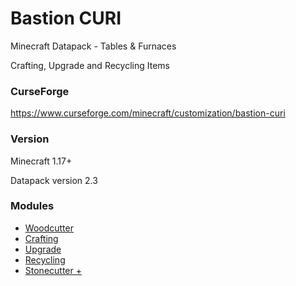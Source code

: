 # Bastion CURI

Minecraft Datapack - Tables & Furnaces

Crafting, Upgrade and Recycling Items

### CurseForge

https://www.curseforge.com/minecraft/customization/bastion-curi

### Version
Minecraft 1.17+

Datapack version 2.3


### Modules
- [Woodcutter](https://github.com/bastion-gaming/Bastion-CURI/tree/main/woodcutter)
- [Crafting](https://github.com/bastion-gaming/Bastion-CURI/tree/main/crafting)
- [Upgrade](https://github.com/bastion-gaming/Bastion-CURI/tree/main/upgrade)
- [Recycling](https://github.com/bastion-gaming/Bastion-CURI/tree/main/recycling)
- [Stonecutter +](https://github.com/bastion-gaming/Bastion-CURI/tree/main/stonecutter%2B)
